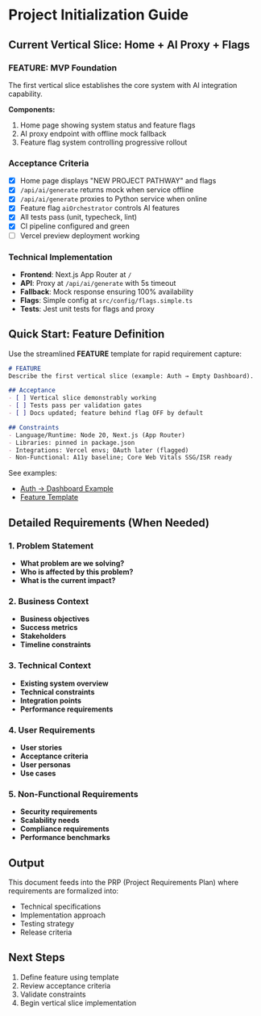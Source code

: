 # Project Initialization Guide

## Current Vertical Slice: Home + AI Proxy + Flags

### FEATURE: MVP Foundation
The first vertical slice establishes the core system with AI integration capability.

**Components:**
1. Home page showing system status and feature flags
2. AI proxy endpoint with offline mock fallback
3. Feature flag system controlling progressive rollout

### Acceptance Criteria
- [x] Home page displays "NEW PROJECT PATHWAY" and flags
- [x] `/api/ai/generate` returns mock when service offline
- [x] `/api/ai/generate` proxies to Python service when online
- [x] Feature flag `aiOrchestrator` controls AI features
- [x] All tests pass (unit, typecheck, lint)
- [x] CI pipeline configured and green
- [ ] Vercel preview deployment working

### Technical Implementation
- **Frontend**: Next.js App Router at `/`
- **API**: Proxy at `/api/ai/generate` with 5s timeout
- **Fallback**: Mock response ensuring 100% availability
- **Flags**: Simple config at `src/config/flags.simple.ts`
- **Tests**: Jest unit tests for flags and proxy

## Quick Start: Feature Definition

Use the streamlined **FEATURE** template for rapid requirement capture:

```markdown
# FEATURE
Describe the first vertical slice (example: Auth → Empty Dashboard).

## Acceptance
- [ ] Vertical slice demonstrably working
- [ ] Tests pass per validation gates
- [ ] Docs updated; feature behind flag OFF by default

## Constraints
- Language/Runtime: Node 20, Next.js (App Router)
- Libraries: pinned in package.json
- Integrations: Vercel envs; OAuth later (flagged)
- Non-Functional: A11y baseline; Core Web Vitals SSG/ISR ready
```

See examples:
- [Auth → Dashboard Example](./example-auth-dashboard.md)
- [Feature Template](./feature-template.md)

## Detailed Requirements (When Needed)

### 1. Problem Statement
- **What problem are we solving?**
- **Who is affected by this problem?**
- **What is the current impact?**

### 2. Business Context
- **Business objectives**
- **Success metrics**
- **Stakeholders**
- **Timeline constraints**

### 3. Technical Context
- **Existing system overview**
- **Technical constraints**
- **Integration points**
- **Performance requirements**

### 4. User Requirements
- **User stories**
- **Acceptance criteria**
- **User personas**
- **Use cases**

### 5. Non-Functional Requirements
- **Security requirements**
- **Scalability needs**
- **Compliance requirements**
- **Performance benchmarks**

## Output
This document feeds into the PRP (Project Requirements Plan) where requirements are formalized into:
- Technical specifications
- Implementation approach
- Testing strategy
- Release criteria

## Next Steps
1. Define feature using template
2. Review acceptance criteria
3. Validate constraints
4. Begin vertical slice implementation